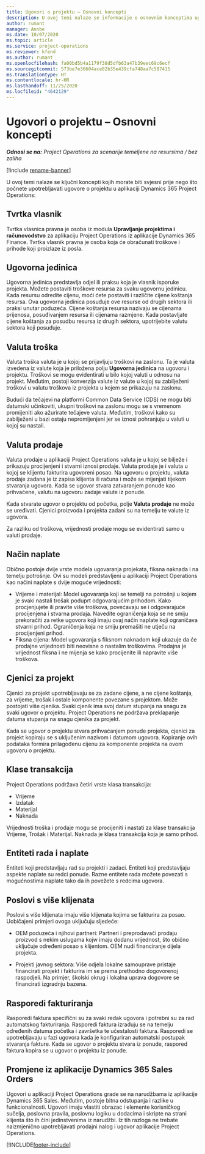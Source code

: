 ```yaml
---
title: Ugovori o projektu – Osnovni koncepti
description: U ovoj temi nalaze se informacije o osnovnim konceptima ugovora o projektu u aplikaciji Project Operations.
author: rumant
manager: Annbe
ms.date: 10/07/2020
ms.topic: article
ms.service: project-operations
ms.reviewer: kfend
ms.author: rumant
ms.openlocfilehash: fa00bd5b4a1179f38d5dfb63a47b39eec69c6ecf
ms.sourcegitcommit: 573be7e36604ace82b35e439cfa748aa7c587415
ms.translationtype: HT
ms.contentlocale: hr-HR
ms.lasthandoff: 11/25/2020
ms.locfileid: "4642129"
---
```

# <a name="project-contracts---key-concepts"></a>Ugovori o projektu – Osnovni koncepti

_**Odnosi se na:** Project Operations za scenarije temeljene na resursima / bez zaliha_

[!include [rename-banner](~/includes/cc-data-platform-banner.md)]

U ovoj temi nalaze se ključni koncepti kojih morate biti svjesni prije nego što počnete upotrebljavati ugovore o projektu u aplikaciji Dynamics 365 Project Operations:

## <a name="owning-company"></a>Tvrtka vlasnik

Tvrtka vlasnica pravna je osoba iz modula **Upravljanje projektima i računovodstvo** za aplikaciju Project Operations iz aplikacije Dynamics 365 Finance. Tvrtka vlasnik pravna je osoba koja će obračunati troškove i prihode koji proizlaze iz posla.

## <a name="contracting-unit"></a>Ugovorna jedinica

Ugovorna jedinica predstavlja odjel ili praksu koja je vlasnik isporuke projekta. Možete postaviti troškove resursa za svaku ugovornu jedinicu. Kada resursu odredite cijenu, moći ćete postaviti i različite cijene koštanja resursa. Ova ugovorna jedinica posuđuje ove resurse od drugih sektora ili praksi unutar poduzeća. Cijene koštanja resursa nazivaju se cijenama prijenosa, posuđivanjem resursa ili cijenama razmjene. Kada postavljate cijene koštanja za posudbu resursa iz drugih sektora, upotrijebite valutu sektora koji posuđuje.

## <a name="cost-currency"></a>Valuta troška

Valuta troška valuta je u kojoj se prijavljuju troškovi na zaslonu. Ta je valuta izvedena iz valute koja je priložena polju **Ugovorna jedinica** na ugovoru i projektu. Troškovi se mogu evidentirati u bilo kojoj valuti u odnosu na projekt. Međutim, postoji konverzija valute iz valute u kojoj su zabilježeni troškovi u valutu troškova iz projekta u kojem se prikazuju na zaslonu.

Budući da tečajevi na platformi Common Data Service (CDS) ne mogu biti datumski učinkoviti, ukupni troškovi na zaslonu mogu se s vremenom promijeniti ako ažurirate tečajeve valuta. Međutim, troškovi kako su zabilježeni u bazi ostaju nepromijenjeni jer se iznosi pohranjuju u valuti u kojoj su nastali.

## <a name="sales-currency"></a>Valuta prodaje

Valuta prodaje u aplikaciji Project Operations valuta je u kojoj se bilježe i prikazuju procijenjeni i stvarni iznosi prodaje. Valuta prodaje je i valuta u kojoj se klijentu fakturira ugovoreni posao. Na ugovoru o projektu, valuta prodaje zadana je iz zapisa klijenta ili računa i može se mijenjati tijekom stvaranja ugovora. Kada se ugovor stvara zatvaranjem ponude kao prihvaćene, valutu na ugovoru zadaje valute iz ponude.

Kada stvarate ugovor o projektu od početka, polje **Valuta prodaje** ne može se uređivati. Cjenici proizvoda i projekta zadani su na temelju te valute iz ugovora.

Za razliku od troškova, vrijednosti prodaje mogu se evidentirati samo u valuti prodaje.

## <a name="billing-method"></a>Način naplate

Obično postoje dvije vrste modela ugovaranja projekata, fiksna naknada i na temelju potrošnje. Ovi su modeli predstavljeni u aplikaciji Project Operations kao načini naplate s dvije moguće vrijednosti:

- Vrijeme i materijal: Model ugovaranja koji se temelji na potrošnji u kojem je svaki nastali trošak poduprt odgovarajućim prihodom. Kako procjenjujete ili pravite više troškova, povećavaju se i odgovarajuće procijenjena i stvarna prodaja. Navedite ograničenja koja se ne smiju prekoračiti za retke ugovora koji imaju ovaj način naplate koji ograničava stvarni prihod. Ograničenja koja ne smiju premašiti ne utječu na procijenjeni prihod.
- Fiksna cijena: Model ugovaranja s fiksnom naknadom koji ukazuje da će prodajne vrijednosti biti neovisne o nastalim troškovima. Prodajna je vrijednost fiksna i ne mijenja se kako procijenite ili napravite više troškova.

## <a name="project-price-lists"></a>Cjenici za projekt

Cjenici za projekt upotrebljavaju se za zadane cijene, a ne cijene koštanja, za vrijeme, trošak i ostale komponente povezane s projektom. Može postojati više cjenika. Svaki cjenik ima svoj datum stupanja na snagu za svaki ugovor o projektu. Project Operations ne podržava preklapanje datuma stupanja na snagu cjenika za projekt.

Kada se ugovor o projektu stvara prihvaćanjem ponude projekta, cjenici za projekt kopiraju se s uključenim nazivom i datumom ugovora. Kopiranje ovih podataka formira prilagođenu cijenu za komponente projekta na ovom ugovoru o projektu.

## <a name="transaction-classes"></a>Klase transakcija

Project Operations podržava četiri vrste klasa transakcija:

- Vrijeme
- Izdatak
- Materijal
- Naknada

Vrijednosti troška i prodaje mogu se procijeniti i nastati za klase transakcija Vrijeme, Trošak i Materijal. Naknada je klasa transakcija koja je samo prihod.

## <a name="work-entities-and-billing-entities"></a>Entiteti rada i naplate

Entiteti koji predstavljaju rad su projekti i zadaci. Entiteti koji predstavljaju aspekte naplate su redci ponude. Razne entitete rada možete povezati s mogućnostima naplate tako da ih povežete s redcima ugovora.

## <a name="multi-customer-deals"></a>Poslovi s više klijenata

Poslovi s više klijenata imaju više klijenata kojima se fakturira za posao. Uobičajeni primjeri ovoga uključuju sljedeće:

- OEM poduzeća i njihovi partneri: Partneri i preprodavači prodaju proizvod s nekim uslugama kojw imaju dodanu vrijednost, što obično uključuje određeni posao s klijentom. OEM nudi financiranje dijela projekta. 

- Projekti javnog sektora: Više odjela lokalne samouprave pristaje financirati projekt i fakturira im se prema prethodno dogovorenoj raspodjeli. Na primjer, školski okrug i lokalna uprava dogovore se financirati izgradnju bazena.

## <a name="invoice-schedules"></a>Rasporedi fakturiranja

Rasporedi faktura specifični su za svaki redak ugovora i potrebni su za rad automatskog fakturiranja. Rasporedi faktura izrađuju se na temelju određenih datuma početka i završetka te učestalosti faktura. Rasporedi se upotrebljavaju u fazi ugovora kada je konfiguriran automatski postupak stvaranja fakture. Kada se ugovor o projektu stvara iz ponude, raspored faktura kopira se u ugovor o projektu iz ponude.

## <a name="changes-from-dynamics-365-sales-orders"></a>Promjene iz aplikacije Dynamics 365 Sales Orders

Ugovori u aplikaciji Project Operations grade se na narudžbama iz aplikacije Dynamics 365 Sales. Međutim, postoje bitna odstupanja i razlike u funkcionalnosti. Ugovori imaju vlastiti obrazac i elemente korisničkog sučelja, poslovna pravila, poslovnu logiku u dodacima i skripte na strani klijenta što ih čini jedinstvenima iz narudžbi. Iz tih razloga ne trebate naizmjenično upotrebljavati prodajni nalog i ugovor aplikacije Project Operations.


[!INCLUDE[footer-include](../includes/footer-banner.md)]
